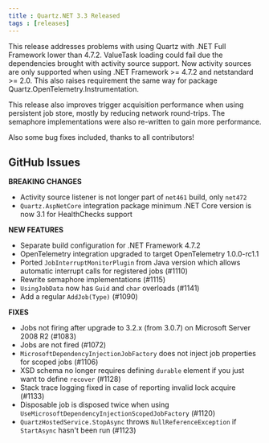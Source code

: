 ```yaml
---
title : Quartz.NET 3.3 Released
tags : [releases]
---
```

This release addresses problems with using Quartz with .NET Full Framework lower than 4.7.2. ValueTask loading
could fail due the dependencies brought with activity source support. Now activity sources are only supported when
using .NET Framework >= 4.7.2 and netstandard >= 2.0. This also raises requirement the same way for package
Quartz.OpenTelemetry.Instrumentation.

This release also improves trigger acquisition performance when using persistent job store, mostly by reducing network round-trips.
The semaphore implementations were also re-written to gain more performance.

Also some bug fixes included, thanks to all contributors!

## GitHub Issues

__BREAKING CHANGES__

* Activity source listener is not longer part of `net461` build, only `net472`
* `Quartz.AspNetCore` integration package minimum .NET Core version is now 3.1 for HealthChecks support
  
__NEW FEATURES__

* Separate build configuration for .NET Framework 4.7.2
* OpenTelemetry integration upgraded to target OpenTelemetry 1.0.0-rc1.1
* Ported `JobInterruptMonitorPlugin` from Java version which allows automatic interrupt calls for registered jobs (#1110)
* Rewrite semaphore implementations (#1115)
* `UsingJobData` now has `Guid` and `char` overloads (#1141)
* Add a regular `AddJob(Type)` (#1090)
  
__FIXES__

* Jobs not firing after upgrade to 3.2.x (from 3.0.7) on Microsoft Server 2008 R2 (#1083)
* Jobs are not fired (#1072)
* `MicrosoftDependencyInjectionJobFactory` does not inject job properties for scoped jobs (#1106)
* XSD schema no longer requires defining `durable` element if you just want to define `recover` (#1128)
* Stack trace logging fixed in case of reporting invalid lock acquire (#1133)
* Disposable job is disposed twice when using `UseMicrosoftDependencyInjectionScopedJobFactory` (#1120)
* `QuartzHostedService.StopAsync` throws `NullReferenceException` if `StartAsync` hasn't been run (#1123)

<Download />
